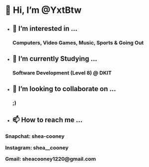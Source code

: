   <h1> 👋 Hi, I’m @YxtBtw </h1>
  
- <h2> 👀 I’m interested in ... </h2>
  <h3> Computers, Video Games, Music, Sports & Going Out </h3>
- <h2> 🌱 I’m currently Studying ... </h2>
  <h3> Software Development (Level 8) @ DKIT </h3>
- <h2> 💞️ I’m looking to collaborate on ... </h2>
  <h3> ;) </h3>
- <h2> 📫 How to reach me ... </h2>
<h3> 
  <p> Snapchat: shea-cooney </p>
  <p> Instagram: shea__cooney </p>
  <p> Gmail: sheacooney1220@gmail.com </p>
</h3> 
<!---
YxtBtw/YxtBtw is a ✨ special ✨ repository because its `README.md` (this file) appears on your GitHub profile.
You can click the Preview link to take a look at your changes.
--->
